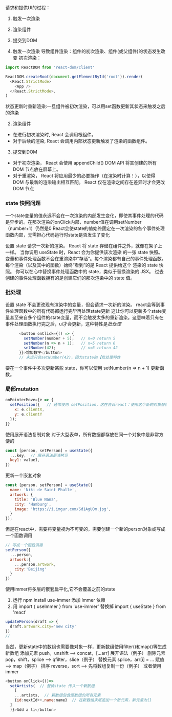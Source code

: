 请求和提供UI的过程：
1. 触发一次渲染
2. 渲染组件
3. 提交到DOM

1. 触发一次渲染
导致组件渲染：组件的初次渲染、组件(或父组件)的状态发生改变
初次渲染：
```js
import ReactDOM from 'react-dom/client'

ReactDOM.createRoot(document.getElementById('root')).render(
  <React.StrictMode>
    <App />
  </React.StrictMode>,
)
```
状态更新时重新渲染:一旦组件被初次渲染，可以用set函数更新其状态来触发之后的渲染

2. 渲染组件
+ 在进行初次渲染时, React 会调用根组件。
+ 对于后续的渲染, React 会调用内部状态更新触发了渲染的函数组件。

3. 提交到DOM
+ 对于初次渲染， React 会使用 appendChild() DOM API 将其创建的所有 DOM 节点放在屏幕上。
+ 对于重渲染， React 将应用最少的必要操作（在渲染时计算！），以使得 DOM 与最新的渲染输出相互匹配。
React 仅在渲染之间存在差异时才会更改 DOM 节点


### state 快照问题
一个state变量的值永远不会在一次渲染的内部发生变化，即使其事件处理的代码是异步的。在那次渲染的onClick内部，number值在调用setNumber（number+1）仍然是0
React会使state的值始终固定在一次渲染的各个事件处理函数内部，无需担心代码运行时state是否发生了变化

设置 state 请求一次新的渲染。
React 将 state 存储在组件之外，就像在架子上一样。
当你调用 useState 时，React 会为你提供该次渲染 的一张 state 快照。
变量和事件处理函数不会在重渲染中“存活”。每个渲染都有自己的事件处理函数。
每个渲染（以及其中的函数）始终“看到”的是 React 提供给这个 渲染的 state 快照。
你可以在心中替换事件处理函数中的 state，类似于替换渲染的 JSX。
过去创建的事件处理函数拥有的是创建它们的那次渲染中的 state 值。

### 批处理
设置 state 不会更改现有渲染中的变量，但会请求一次新的渲染。
react会等到事件处理函数中的所有代码都运行完毕再处理state更新
这让你可以更新多个state变量甚至来自多个组件的state变量，而不会触发太多的重新渲染。这意味着只有在事件处理函数执行完之后，ui才会更新，这种特性是*批处理*
```js
      <button onClick={() => {
        setNumber(number + 5);   // n=0 return 5
        setNumber(n => n + 1);   // n=5 return 6
        setNumber(42);           // n=6 return 42
      }}>增加数字</button>
      // 永远只会setNumber(42)，因为state的【批处理特性
```
要在一个事件中多次更新某些 state，你可以使用 setNumber(n => n + 1) 更新函数。

### 局部mutation
```js
onPointerMove={e => {
  setPosition({   // 通常使用 setPosition，这在告诉react：使用这个新的对象替换position的值，然后再次渲染这个组件
    x: e.clientX,
    y: e.clientY
  });
}}
```

使用展开语法复制对象
对于大型表单，所有数据都存放在同一个对象中是非常方便的
```js
const [person, setPerson] = useState({
  ...key,  // 展开语法是浅拷贝
  key1: value1,
})
```

更新一个嵌套对象
```js
const [person, setPerson] = useState({
  name: 'Niki de Saint Phalle',
  artwork: {
    title: 'Blue Nana',
    city: 'Hamburg',
    image: 'https://i.imgur.com/Sd1AgUOm.jpg',
  }
});
```
但是在react中，需要将变量视为不可变的，需要创建一个新的person对象或写成一个函数调用
```js
// 写成一个函数调用
setPerson({
  ...person,
  artwork:{
    ...person.artwork,
    city:'Beijing'
  }
})
```

使用immer将多层的嵌套扁平化,它不会覆盖之前的state
1. 运行 npm install use-immer 添加 Immer 依赖
2. 用 import { useImmer } from 'use-immer' 替换掉 import { useState } from 'react'
```js
updatePerson(draft => {
  draft.artwork.city='new city'
})
// 
```

当然，更新state中的数组也需要像对象一样，更新数组使用filter()和map()等生成新数组
添加元素	push，unshift -->	concat，[...arr] 展开语法（例子）
删除元素	pop，shift，splice --> qfilter，slice（例子）
替换元素	splice，arr[i] = ... 赋值 -->	map（例子）
排序	reverse，sort	--> 先将数组复制一份（例子）
或者使用immer
```js
<button onClick={()=>
  setArtists(  // 替换state 传入一个新数组
    [
    ...artists,  // 新数组包含原数组的所有元素
    {id:nextId++,name:name}  // 在新数组末尾追加一个新元素，新元素为{}
  ]
  )}>Add a li</button>
```



